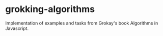 # grokking-algorithms

Implementation of examples and tasks from Grokay's book Algorithms in Javascript.
